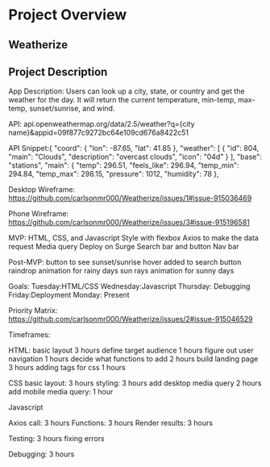 # Project Overview

## Weatherize

## Project Description

App Description: Users can look up a city, state, or country and get the weather for the day. It will return the current temperature, min-temp, max-temp, sunset/sunrise, and wind.

API: api.openweathermap.org/data/2.5/weather?q={city name}&appid=09f877c9272bc64e109cd676a8422c51

API Snippet:{
    "coord": {
        "lon": -87.65,
        "lat": 41.85
    },
    "weather": [
        {
            "id": 804,
            "main": "Clouds",
            "description": "overcast clouds",
            "icon": "04d"
        }
    ],
    "base": "stations",
    "main": {
        "temp": 296.51,
        "feels_like": 296.94,
        "temp_min": 294.84,
        "temp_max": 298.15,
        "pressure": 1012,
        "humidity": 78
    },
    
    
Desktop Wireframe: https://github.com/carlsonmr000/Weatherize/issues/1#issue-915036469

Phone Wireframe: https://github.com/carlsonmr000/Weatherize/issues/3#issue-915196581


MVP: 
HTML, CSS, and Javascript
Style with flexbox
Axios to make the data request
Media query
Deploy on Surge
Search bar and button
Nav bar


Post-MVP: 
button to see sunset/sunrise
hover added to search button
raindrop animation for rainy days
sun rays animation for sunny days

Goals: 
Tuesday:HTML/CSS 
Wednesday:Javascript 
Thursday: Debugging
Friday:Deployment
Monday: Present

Priority Matrix: https://github.com/carlsonmr000/Weatherize/issues/2#issue-915046529

Timeframes: 

HTML: 
        basic layout 3 hours
        define target audience  1 hours
        figure out user navigation  1 hours
        decide what functions to add  2 hours
        build landing page  3 hours
        adding tags for css 1 hours
    
CSS
    basic layout: 3 hours
    styling: 3 hours
    add desktop media query 2 hours
    add mobile media query: 1 hour
    
Javascript
    
   Axios call: 3 hours
   Functions: 3 hours
   Render results: 3 hours
    
Testing: 3 hours
    fixing errors
    
Debugging: 3 hours

 
